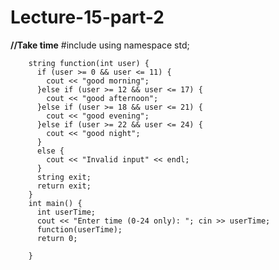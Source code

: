 # Lecture-15-part-2

**//Take time**
                #include <iostream>
                using namespace std;

        string function(int user) {
          if (user >= 0 && user <= 11) {
            cout << "good morning";
          }else if (user >= 12 && user <= 17) {
            cout << "good afternoon";
          }else if (user >= 18 && user <= 21) {
            cout << "good evening";
          }else if (user >= 22 && user <= 24) {
            cout << "good night";
          }
          else {
            cout << "Invalid input" << endl;
          }
          string exit;
          return exit;
        }
        int main() {
          int userTime;
          cout << "Enter time (0-24 only): "; cin >> userTime;
          function(userTime);
          return 0;

        }
